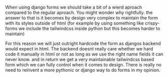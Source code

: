 When using django forms we should take a bit of a wierd aproach compared to the regular aproach. You might wonder why rightfully. the answer to that is it becomes by design very complex to maintain the form with its styles outside of html (for example by using something like crispy-forms we include the tailwindcss inside python but this becomes harder to maintain)

For this reason we will just outright hardcode the form as djangos backend would expect in html. The backend doesnt really care whether we hard code it manually in html or not as long as we use the right name fields it can never know. and in return we get a very maintainable tailwindcss based form which we can fully control when it comes to design. There is really no need to reinvent a more pythonic or django way to do forms in my opinion.